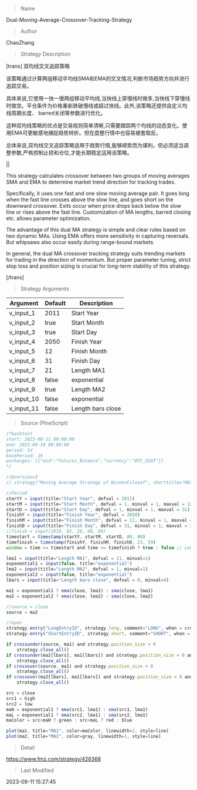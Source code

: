 
> Name

Dual-Moving-Average-Crossover-Tracking-Strategy

> Author

ChaoZhang

> Strategy Description


[trans] 
双均线交叉追踪策略

该策略通过计算两组移动平均线SMA和EMA的交叉情况,判断市场趋势方向并进行追踪交易。

具体来说,它使用一快一慢两组移动平均线,当快线上穿慢线时做多,当快线下穿慢线时做空。平仓条件为价格重新跌破慢线或超过快线。此外,该策略还提供自定义均线周期长度、 barred关闭等参数进行优化。

这种双均线策略的优点是交易规则简单清晰,只需要跟踪两个均线的动态变化。使用EMA可更敏感地捕捉趋势转折。但在盘整行情中也容易被套取反。

总体来说,双均线交叉追踪策略适用于趋势行情,能够顺势而为谋利。但必须适当调整参数,严格控制止损和仓位,才能长期稳定运用该策略。

||

This strategy calculates crossover between two groups of moving averages SMA and EMA to determine market trend direction for tracking trades.

Specifically, it uses one fast and one slow moving average pair. It goes long when the fast line crosses above the slow line, and goes short on the downward crossover. Exits occur when price drops back below the slow line or rises above the fast line. Customization of MA lengths, barred closing etc. allows parameter optimization.

The advantage of this dual MA strategy is simple and clear rules based on two dynamic MAs. Using EMA offers more sensitivity in capturing reversals. But whipsaws also occur easily during range-bound markets.

In general, the dual MA crossover tracking strategy suits trending markets for trading in the direction of momentum. But proper parameter tuning, strict stop loss and position sizing is crucial for long-term stability of this strategy.

[/trans]

> Strategy Arguments



|Argument|Default|Description|
|----|----|----|
|v_input_1|2011|Start Year|
|v_input_2|true|Start Month|
|v_input_3|true|Start Day|
|v_input_4|2050|Finish Year|
|v_input_5|12|Finish Month|
|v_input_6|31|Finish Day|
|v_input_7|21|Length MA1|
|v_input_8|false|exponential|
|v_input_9|true|Length MA2|
|v_input_10|false|exponential|
|v_input_11|false|Length bars close|


> Source (PineScript)

``` javascript
/*backtest
start: 2023-08-11 00:00:00
end: 2023-09-10 00:00:00
period: 1d
basePeriod: 1h
exchanges: [{"eid":"Futures_Binance","currency":"BTC_USDT"}]
*/

//@version=3
// strategy("Moving Average Strategy of BiznesFilosof", shorttitle="MAS of BiznesFilosof", overlay=true, initial_capital=10000, default_qty_type=strategy.percent_of_equity, default_qty_value=20, commission_type=strategy.commission.percent, commission_value=0.15, pyramiding=0)

//Period
startY = input(title="Start Year", defval = 2011)
startM = input(title="Start Month", defval = 1, minval = 1, maxval = 12)
startD = input(title="Start Day", defval = 1, minval = 1, maxval = 31)
finishY = input(title="Finish Year", defval = 2050)
finishM = input(title="Finish Month", defval = 12, minval = 1, maxval = 12)
finishD = input(title="Finish Day", defval = 31, minval = 1, maxval = 31)
//finish = input(2019, 02, 28, 00, 00)
timestart = timestamp(startY, startM, startD, 00, 00)
timefinish = timestamp(finishY, finishM, finishD, 23, 59)
window = time >= timestart and time <= timefinish ? true : false // Lenghth strategy

lma1 = input(title="Length MA1", defval = 21, minval=1)
exponential1 = input(false, title="exponential")
lma2 = input(title="Length MA2", defval = 1, minval=1)
exponential2 = input(false, title="exponential")
lbars = input(title="Length bars close", defval = 0, minval=0)

ma1 = exponential1 ? ema(close, lma1) : sma(close, lma1)
ma2 = exponential2 ? ema(close, lma2) : sma(close, lma2)

//source = close
source = ma2

//open
strategy.entry("LongEntryID", strategy.long, comment="LONG", when = crossover(ma2, ma1) and window)
strategy.entry("ShortEntryID", strategy.short, comment="SHORT", when = crossunder(ma2, ma1) and window)

if crossunder(source, ma1) and strategy.position_size > 0
    strategy.close_all()
if crossunder(ma2[lbars], ma1[lbars]) and strategy.position_size > 0 and lbars != 0
    strategy.close_all()    
if crossover(source, ma1) and strategy.position_size < 0
    strategy.close_all()
if crossover(ma2[lbars], ma1[lbars]) and strategy.position_size < 0 and lbars != 0
    strategy.close_all()      

src = close
src1 = high
src2 = low
maH = exponential1 ? ema(src1, lma1) : sma(src1, lma1)
maL = exponential1 ? ema(src2, lma1) : sma(src2, lma1)
maColor = src>maH ? green : src<maL ? red : blue

plot(ma1, title="MA1", color=maColor, linewidth=2, style=line)
plot(ma2, title="MA2", color=gray, linewidth=1, style=line)


```

> Detail

https://www.fmz.com/strategy/426368

> Last Modified

2023-09-11 15:27:45
